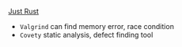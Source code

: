 [Just Rust](https://www.youtube.com/watch?v=YtUfK3ZP3No&list=PLFCH6yhq9yAH28S_oGUtqO46eI7IAWdEO)
- `Valgrind` can find memory error, race condition
- `Covety` static analysis, defect finding tool